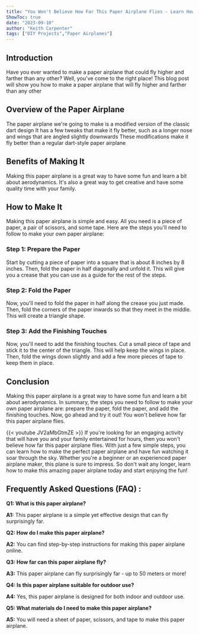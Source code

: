 ```yaml
---
title: "You Won't Believe How Far This Paper Airplane Flies - Learn How to Make It Now!"
ShowToc: true 
date: "2023-09-10"
author: "Keith Carpenter" 
tags: ["DIY Projects","Paper Airplanes"]
---
```

## Introduction
Have you ever wanted to make a paper airplane that could fly higher and farther than any other? Well, you've come to the right place! This blog post will show you how to make a paper airplane that will fly higher and farther than any other 

## Overview of the Paper Airplane
The paper airplane we're going to make is a modified version of the classic dart design It has a few tweaks that make it fly better, such as a longer nose and wings that are angled slightly downwards These modifications make it fly better than a regular dart-style paper airplane

## Benefits of Making It
Making this paper airplane is a great way to have some fun and learn a bit about aerodynamics. It's also a great way to get creative and have some quality time with your family. 

## How to Make It
Making this paper airplane is simple and easy. All you need is a piece of paper, a pair of scissors, and some tape. Here are the steps you'll need to follow to make your own paper airplane:

### Step 1: Prepare the Paper
Start by cutting a piece of paper into a square that is about 8 inches by 8 inches. Then, fold the paper in half diagonally and unfold it. This will give you a crease that you can use as a guide for the rest of the steps.

### Step 2: Fold the Paper
Now, you'll need to fold the paper in half along the crease you just made. Then, fold the corners of the paper inwards so that they meet in the middle. This will create a triangle shape.

### Step 3: Add the Finishing Touches
Now, you'll need to add the finishing touches. Cut a small piece of tape and stick it to the center of the triangle. This will help keep the wings in place. Then, fold the wings down slightly and add a few more pieces of tape to keep them in place.

## Conclusion
Making this paper airplane is a great way to have some fun and learn a bit about aerodynamics. In summary, the steps you need to follow to make your own paper airplane are: prepare the paper, fold the paper, and add the finishing touches. Now, go ahead and try it out! You won't believe how far this paper airplane flies.

{{< youtube JV2aMbGtmZE >}} 
If you're looking for an engaging activity that will have you and your family entertained for hours, then you won't believe how far this paper airplane flies. With just a few simple steps, you can learn how to make the perfect paper airplane and have fun watching it soar through the sky. Whether you're a beginner or an experienced paper airplane maker, this plane is sure to impress. So don't wait any longer, learn how to make this amazing paper airplane today and start enjoying the fun!

## Frequently Asked Questions (FAQ) :
**Q1: What is this paper airplane?**

**A1:** This paper airplane is a simple yet effective design that can fly surprisingly far.

**Q2: How do I make this paper airplane?**

**A2:** You can find step-by-step instructions for making this paper airplane online.

**Q3: How far can this paper airplane fly?**

**A3:** This paper airplane can fly surprisingly far - up to 50 meters or more!

**Q4: Is this paper airplane suitable for outdoor use?**

**A4:** Yes, this paper airplane is designed for both indoor and outdoor use.

**Q5: What materials do I need to make this paper airplane?**

**A5:** You will need a sheet of paper, scissors, and tape to make this paper airplane.



